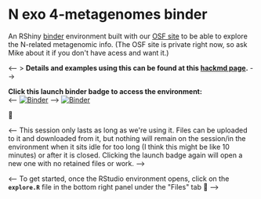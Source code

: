 # N exo 4-metagenomes binder
An RShiny [binder](https://mybinder.readthedocs.io/en/latest/) environment built with our [OSF site](https://osf.io/9kwn3/wiki/home/) to be able to explore the N-related metagenomic info. (The OSF site is private right now, so ask Mike about it if you don't have acess and want it.) 

<-- > **Details and examples using this can be found at this [hackmd page](https://hackmd.io/@astrobiomike/N-exo-4-mg-exploring).** -->

**Click this launch binder badge to access the environment:**  
<-- [![Binder](https://mybinder.org/badge_logo.svg)](https://mybinder.org/v2/gh/AstrobioMike/binder-N-4-metagenomes/main?urlpath=rstudio) -->
[![Binder](https://mybinder.org/badge_logo.svg)](https://mybinder.org/v2/gh/AstrobioMike/binder-N-4-metagenomes/main?urlpath=shiny/N-shiny/)

🙂

<-- This session only lasts as long as we're using it. Files can be uploaded to it and downloaded from it, but nothing will remain on the session/in the environment when it sits idle for too long (I think this might be like 10 minutes) or after it is closed. Clicking the launch badge again will open a new one with no retained files or work. -->

<-- To get started, once the RStudio environment opens, click on the **`explore.R`** file in the bottom right panel under the "Files" tab 🙂 -->
